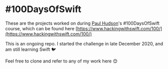 # #100DaysOfSwift

These are the projects worked on during [Paul Hudson](twitter.com/twostraws)'s #100DaysOfSwift course, which can be found here [https://www.hackingwithswift.com/100/](https://www.hackingwithswift.com/100/)

This is an ongoing repo. I started the challenge in late December 2020, and am still learning Swift 🐦

Feel free to clone and refer to any of my work here 😊
